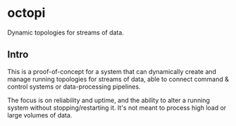 # octopi

Dynamic topologies for streams of data.

## Intro

This is a proof-of-concept for a system that can dynamically create and manage running topologies for streams of data, able to connect command & control systems or data-processing pipelines.

The focus is on reliability and uptime, and the ability to alter a running system without stopping/restarting it. It's not meant to process high load or large volumes of data.
